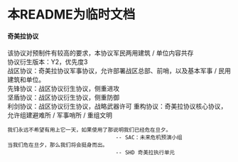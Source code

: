 # 本README为临时文档


#### 奇美拉协议

该协议对预制件有较高的要求，本协议军民两用建筑 / 单位内容共存  
协议衍生版本：Y2，优先度3  
战区协议：奇美拉协议军事协议，允许部署战区总部、前哨，以及基本军事 / 民用建筑和单位。  
先锋协议：战区协议衍生协议，侧重进攻  
坚盾协议：战区协议衍生协议，侧重防御  
利剑协议：战区协议衍生协议，战略武器许可
重构协议：奇美拉协议核心协议，允许组建避难所 / 军事哨所 / 重组文明



    我们永远不希望有用上它一天，如果使用了那说明我们已经危在旦夕。
                                      -- SAC：未来危机预演小组
    当我们危在旦夕，那么我们将会挺身而出。
                                      -- SHD 奇美拉执行单元
